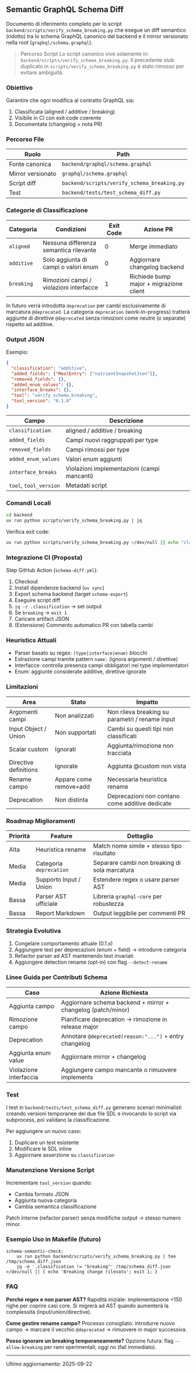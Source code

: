 ## Semantic GraphQL Schema Diff

Documento di riferimento completo per lo script `backend/scripts/verify_schema_breaking.py` che esegue un diff semantico (ridotto) tra lo schema GraphQL canonico del backend e il mirror versionato nella root (`graphql/schema.graphql`).

> Percorso Script
> Lo script canonico vive solamente in: `backend/scripts/verify_schema_breaking.py`.
> Il precedente stub duplicato in `scripts/verify_schema_breaking.py` è stato rimosso per evitare ambiguità.

### Obiettivo
Garantire che ogni modifica al contratto GraphQL sia:
1. Classificata (aligned / additive / breaking)
2. Visibile in CI con exit code coerente
3. Documentata (changelog + nota PR)

### Percorso File
| Ruolo | Path |
|-------|------|
| Fonte canonica | `backend/graphql/schema.graphql` |
| Mirror versionato | `graphql/schema.graphql` |
| Script diff | `backend/scripts/verify_schema_breaking.py` |
| Test | `backend/tests/test_schema_diff.py` |

### Categorie di Classificazione
| Categoria | Condizioni | Exit Code | Azione PR |
|-----------|-----------|-----------|-----------|
| `aligned` | Nessuna differenza semantica rilevante | 0 | Merge immediato |
| `additive` | Solo aggiunta di campi o valori enum | 0 | Aggiornare changelog backend |
| `breaking` | Rimozioni campi / violazioni interfacce | 1 | Richiede bump major + migrazione client |

In futuro verrà introdotta `deprecation` per cambi esclusivamente di marcatura `@deprecated`.
La categoria `deprecation` (work-in-progress) tratterà aggiunte di direttive `@deprecated` senza rimozioni come neutre (o separate) rispetto ad additive.

### Output JSON
Esempio:
```json
{
  "classification": "additive",
  "added_fields": {"MealEntry": ["nutrientSnapshotJson"]},
  "removed_fields": {},
  "added_enum_values": {},
  "interface_breaks": {},
  "tool": "verify_schema_breaking",
  "tool_version": "0.1.0"
}
```

| Campo | Descrizione |
|-------|-------------|
| `classification` | aligned / additive / breaking |
| `added_fields` | Campi nuovi raggruppati per type |
| `removed_fields` | Campi rimossi per type |
| `added_enum_values` | Valori enum aggiunti |
| `interface_breaks` | Violazioni implementazioni (campi mancanti) |
| `tool`, `tool_version` | Metadati script |

### Comandi Locali
```bash
cd backend
uv run python scripts/verify_schema_breaking.py | jq
```

Verifica exit code:
```bash
uv run python scripts/verify_schema_breaking.py >/dev/null || echo "classification=breaking"
```

### Integrazione CI (Proposta)
Step GitHub Action (`schema-diff.yml`):
1. Checkout
2. Install dipendenze backend (`uv sync`)
3. Export schema backend (target `schema-export`)
4. Eseguire script diff
5. `jq -r .classification` → set output
6. Se `breaking` → `exit 1`
7. Caricare artifact JSON
8. (Estensione) Commento automatico PR con tabella cambi

### Heuristics Attuali
- Parser basato su regex: `(type|interface|enum)` blocchi
- Estrazione campi tramite pattern `name:` (ignora argomenti / direttive)
- Interfacce: controlla presenza campi obbligatori nei type implementatori
- Enum: aggiunte considerate additive, direttive ignorate

### Limitazioni
| Area | Stato | Impatto |
|------|-------|---------|
| Argomenti campi | Non analizzati | Non rileva breaking su parametri / rename input |
| Input Object / Union | Non supportati | Cambi su questi tipi non classificati |
| Scalar custom | Ignorati | Aggiunta/rimozione non tracciata |
| Directive definitions | Ignorate | Aggiunta @custom non vista |
| Rename campo | Appare come remove+add | Necessaria heuristica rename |
| Deprecation | Non distinta | Deprecazioni non contano come additive dedicate |

### Roadmap Miglioramenti
| Priorità | Feature | Dettaglio |
|----------|---------|----------|
| Alta | Heuristica rename | Match nome simile + stesso tipo risultato |
| Media | Categoria `deprecation` | Separare cambi non breaking di sola marcatura |
| Media | Supporto Input / Union | Estendere regex o usare parser AST |
| Bassa | Parser AST ufficiale | Libreria `graphql-core` per robustezza |
| Bassa | Report Markdown | Output leggibile per commenti PR |

### Strategia Evolutiva
1. Congelare comportamento attuale (0.1.x)
2. Aggiungere test per deprecazioni (enum + field) → introdurre categoria
3. Refactor parser ad AST mantenendo test invariati
4. Aggiungere detection rename (opt-in) con flag `--detect-rename`

### Linee Guida per Contributi Schema
| Caso | Azione Richiesta |
|------|------------------|
| Aggiunta campo | Aggiornare schema backend + mirror + changelog (patch/minor) |
| Rimozione campo | Pianificare deprecation → rimozione in release major |
| Deprecation | Annotare `@deprecated(reason:"...")` + entry changelog |
| Aggiunta enum value | Aggiornare mirror + changelog |
| Violazione interfaccia | Aggiungere campo mancante o rimuovere implements |

### Test
I test in `backend/tests/test_schema_diff.py` generano scenari minimalisti creando versioni temporanee dei due file SDL e invocando lo script via subprocess, poi validano la classificazione.

Per aggiungere un nuovo caso:
1. Duplicare un test esistente
2. Modificare le SDL inline
3. Aggiornare asserzione su `classification`

### Manutenzione Versione Script
Incrementare `tool_version` quando:
- Cambia formato JSON
- Aggiunta nuova categoria
- Cambia semantica classificazione

Patch interne (refactor parser) senza modifiche output → stesso numero minor.

### Esempio Uso in Makefile (futuro)
```make
schema-semantic-check:
	uv run python backend/scripts/verify_schema_breaking.py | tee /tmp/schema_diff.json
	jq -e '.classification != "breaking"' /tmp/schema_diff.json >/dev/null || { echo 'Breaking change rilevato'; exit 1; }
```

### FAQ
**Perché regex e non parser AST?** Rapidità iniziale: implementazione <150 righe per coprire casi core. Si migrerà ad AST quando aumenterà la complessità (input/union/directive).

**Come gestire rename campo?** Processo consigliato: introdurre nuovo campo → marcare il vecchio `@deprecated` → rimuovere in major successiva.

**Posso ignorare un breaking temporaneamente?** Opzione futura: flag `--allow-breaking` per rami sperimentali; oggi no (fail immediato).

---
Ultimo aggiornamento: 2025-09-22
